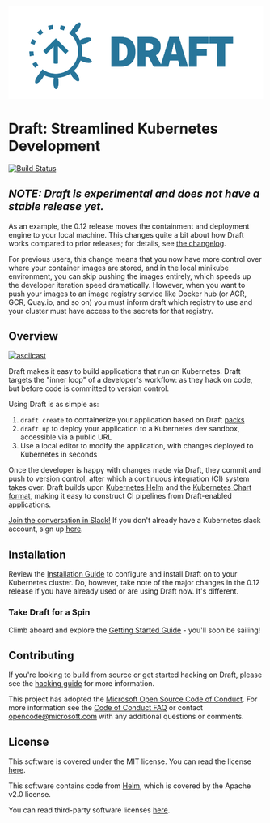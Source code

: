 ![Draft Logo](./docs/img/draft-logo.png)

# Draft: Streamlined Kubernetes Development

[![Build Status](https://circleci.com/gh/Azure/draft.svg?style=svg)](https://circleci.com/gh/Azure/draft)

## _NOTE: Draft is experimental and does not have a stable release yet._
As an example, the 0.12 release moves the containment and deployment engine to your local machine. This changes quite a bit about how Draft works compared to prior releases; for details, see [the changelog](CHANGELOG.md).

For previous users, this change means that you now have more control over where your container images are stored, and in the local minikube environment, you can skip pushing the images entirely, which speeds up the developer iteration speed dramatically. However, when you want to push your images to an image registry service like Docker hub (or ACR, GCR, Quay.io, and so on) you must inform draft which registry to use and your cluster must have access to the secrets for that registry. 

## Overview

[![asciicast](https://asciinema.org/a/WGVE7JNodpBEOautl105tdc97.png)](https://asciinema.org/a/WGVE7JNodpBEOautl105tdc97)

Draft makes it easy to build applications that run on Kubernetes.  Draft targets the "inner loop" of a developer's workflow: as they hack on code, but before code is committed to version control.

Using Draft is as simple as:

1. `draft create` to containerize your application based on Draft [packs](docs/reference/dep-003.md)
2. `draft up` to deploy your application to a Kubernetes dev sandbox, accessible via a public URL
3. Use a local editor to modify the application, with changes deployed to Kubernetes in seconds

Once the developer is happy with changes made via Draft, they commit and push to version control, after which a continuous integration (CI) system takes over.  Draft builds upon [Kubernetes Helm][helm] and the [Kubernetes Chart format](https://github.com/kubernetes/helm/blob/master/docs/charts.md), making it easy to construct CI pipelines from Draft-enabled applications.

[Join the conversation in Slack!](https://kubernetes.slack.com/messages/draft-users) If you don't already have a Kubernetes slack account, sign up [here](http://slack.k8s.io/).

## Installation

Review the [Installation Guide][Installation Guide] to configure and install Draft on to your Kubernetes cluster. Do, however, take note of the major changes in the 0.12 release if you have already used or are using Draft now. It's different.

### Take Draft for a Spin

Climb aboard and explore the [Getting Started Guide][Getting Started] - you'll soon be sailing!

## Contributing

If you're looking to build from source or get started hacking on Draft, please see the
[hacking guide][hacking] for more information.

This project has adopted the [Microsoft Open Source Code of Conduct](https://opensource.microsoft.com/codeofconduct/). For more information see the [Code of Conduct FAQ](https://opensource.microsoft.com/codeofconduct/faq/) or contact [opencode@microsoft.com](mailto:opencode@microsoft.com) with any additional questions or comments.

## License

This software is covered under the MIT license. You can read the license [here][license].

This software contains code from [Helm][], which is covered by the Apache v2.0 license.

You can read third-party software licenses [here][Third-Party Licenses].


[Installation Guide]: docs/install.md
[Getting Started]: docs/getting-started.md
[hacking]: docs/contributing/hacking.md
[helm]: https://github.com/kubernetes/helm
[Installing Helm]: https://github.com/kubernetes/helm/blob/master/docs/install.md
[Kubernetes]: https://kubernetes.io/
[license]: LICENSE
[Third-Party Licenses]: NOTICE
